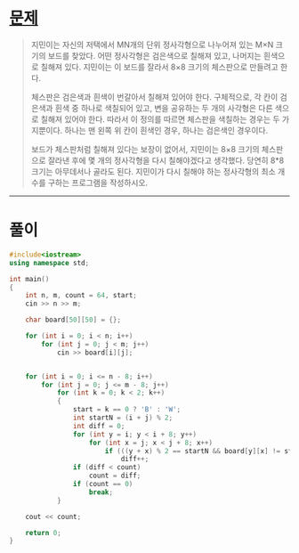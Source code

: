 # [문제](https://www.acmicpc.net/problem/10813 "#10813번")
  
> 지민이는 자신의 저택에서 MN개의 단위 정사각형으로 나누어져 있는 M×N 크기의 보드를 찾았다. 어떤 정사각형은 검은색으로 칠해져 있고, 나머지는 흰색으로 칠해져 있다. 지민이는 이 보드를 잘라서 8×8 크기의 체스판으로 만들려고 한다.
> 
> 체스판은 검은색과 흰색이 번갈아서 칠해져 있어야 한다. 구체적으로, 각 칸이 검은색과 흰색 중 하나로 색칠되어 있고, 변을 공유하는 두 개의 사각형은 다른 색으로 칠해져 있어야 한다. 따라서 이 정의를 따르면 체스판을 색칠하는 경우는 두 가지뿐이다. 하나는 맨 왼쪽 위 칸이 흰색인 경우, 하나는 검은색인 경우이다.
> 
> 보드가 체스판처럼 칠해져 있다는 보장이 없어서, 지민이는 8×8 크기의 체스판으로 잘라낸 후에 몇 개의 정사각형을 다시 칠해야겠다고 생각했다. 당연히 8*8 크기는 아무데서나 골라도 된다. 지민이가 다시 칠해야 하는 정사각형의 최소 개수를 구하는 프로그램을 작성하시오.
<hr/>

# 풀이

```cpp
#include<iostream>
using namespace std;

int main()
{
    int n, m, count = 64, start;
    cin >> n >> m;

    char board[50][50] = {};

    for (int i = 0; i < n; i++)
        for (int j = 0; j < m; j++)
            cin >> board[i][j];


    for (int i = 0; i <= n - 8; i++)
        for (int j = 0; j <= m - 8; j++)
            for (int k = 0; k < 2; k++)
            {
                start = k == 0 ? 'B' : 'W';
                int startN = (i + j) % 2;
                int diff = 0;
                for (int y = i; y < i + 8; y++)
                    for (int x = j; x < j + 8; x++)
                        if (((y + x) % 2 == startN && board[y][x] != start) || ((y + x) % 2 != startN && board[y][x] == start))
                            diff++;
                if (diff < count)
                    count = diff;
                if (count == 0)
                    break;
            }

    cout << count;

    return 0;
}
```

